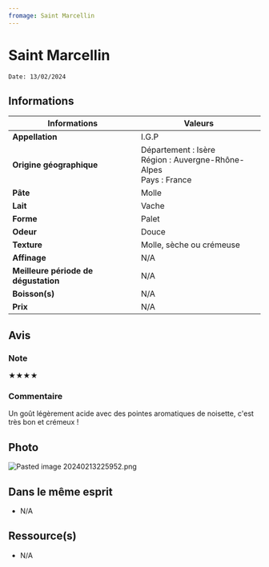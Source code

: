 ```yaml
---
fromage: Saint Marcellin
---
```


# Saint Marcellin
```
Date: 13/02/2024
```
## Informations

| Informations | Valeurs |
| ---- | ---- |
| **Appellation** | I.G.P |
| **Origine géographique** | Département : Isère<br>Région : Auvergne-Rhône-Alpes<br>Pays : France   |
| **Pâte** | Molle |
| **Lait** | Vache |
| **Forme** | Palet |
| **Odeur** | Douce |
| **Texture** | Molle, sèche ou crémeuse |
| **Affinage** | N/A |
| **Meilleure période de dégustation** | N/A |
| **Boisson(s)** | N/A |
| **Prix** | N/A |

## Avis
### Note
★★★★
### Commentaire
Un goût légèrement acide avec des pointes aromatiques de noisette, c'est très bon et crémeux !

## Photo
![Pasted image 20240213225952.png](./M%C3%A9dias/Pasted%20image%2020240213225952.png)

## Dans le même esprit
* N/A

## Ressource(s)
* N/A